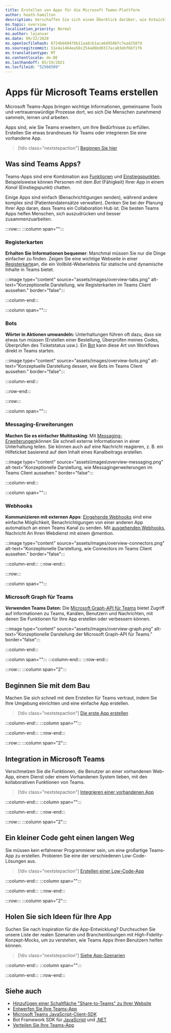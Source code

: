 ```yaml
---
title: Erstellen von Apps für die Microsoft Teams-Plattform
author: heath-hamilton
description: Verschaffen Sie sich einen Überblick darüber, wie Entwickler Microsoft Teams Funktionen mit benutzerdefinierten Apps erweitern können.
ms.topic: overview
localization_priority: Normal
ms.author: lajanuar
ms.date: 09/22/2020
ms.openlocfilehash: 8724b669476b11aa8cb1aca6d9586fc7ea42587d
ms.sourcegitcommit: 51e4a1464ea58c254ad6bd0317aca03ebf6bf1f6
ms.translationtype: MT
ms.contentlocale: de-DE
ms.lasthandoff: 05/19/2021
ms.locfileid: "52566509"
---
```

# <a name="build-apps-for-microsoft-teams"></a>Apps für Microsoft Teams erstellen

Microsoft Teams-Apps bringen wichtige Informationen, gemeinsame Tools und vertrauenswürdige Prozesse dort, wo sich Die Menschen zunehmend sammeln, lernen und arbeiten.

Apps sind, wie Sie Teams erweitern, um Ihre Bedürfnisse zu erfüllen. Erstellen Sie etwas brandneues für Teams oder integrieren Sie eine vorhandene App.

> [!div class="nextstepaction"]
> [Beginnen Sie hier](build-your-first-app/build-first-app-overview.md)

## <a name="what-are-teams-apps"></a>Was sind Teams Apps?

Teams-Apps sind eine Kombination aus [Funktionen](concepts/capabilities-overview.md) und [Einstiegspunkten](concepts/extensibility-points.md). Beispielsweise können Personen mit dem *Bot* (Fähigkeit) Ihrer App in einem *Kanal* (Einstiegspunkt) chatten.

Einige Apps sind einfach (Benachrichtigungen senden), während andere komplex sind (Patientendatensätze verwalten). Denken Sie bei der Planung Ihrer App daran, dass Teams ein Collaboration Hub ist. Die besten Teams Apps helfen Menschen, sich auszudrücken und besser zusammenzuarbeiten.

:::row:::
   :::column span="":::

### <a name="tabs"></a>Registerkarten

**Erhalten Sie Informationen bequemer**: Manchmal müssen Sie nur die Dinge einfacher zu finden. Zeigen Sie eine wichtige Webseite in einer [Registerkarte](tabs/what-are-tabs.md)an, die ein Vollbild-Weberlebnis für statische und dynamische Inhalte in Teams bietet.

:::image type="content" source="assets/images/overview-tabs.png" alt-text="Konzeptionelle Darstellung, wie Registerkarten im Teams Client aussehen." border="false":::

   :::column-end:::

   :::column span="":::

### <a name="bots"></a>Bots

**Wörter in Aktionen umwandeln:** Unterhaltungen führen oft dazu, dass sie etwas tun müssen (Erstellen einer Bestellung, Überprüfen meines Codes, Überprüfen des Ticketstatus usw.). Ein [Bot](bots/what-are-bots.md) kann diese Art von Workflows direkt in Teams starten.

:::image type="content" source="assets/images/overview-bots.png" alt-text="Konzeptuelle Darstellung dessen, wie Bots im Teams Client aussehen." border="false":::

   :::column-end:::

:::row-end:::

:::row:::

   :::column span="":::

### <a name="messaging-extensions"></a>Messaging-Erweiterungen

**Machen Sie es einfacher Multitasking**: Mit [Messaging-Erweiterungen](messaging-extensions/what-are-messaging-extensions.md)können Sie schnell externe Informationen in einer Unterhaltung teilen. Sie können auch auf eine Nachricht reagieren, z. B. ein Hilfeticket basierend auf dem Inhalt eines Kanalbeitrags erstellen.

:::image type="content" source="assets\images\overview-messaging.png" alt-text="Konzeptionelle Darstellung, wie Messagingerweiterungen im Teams Client aussehen." border="false":::

   :::column-end:::

   :::column span="":::

### <a name="webhooks"></a>Webhooks

**Kommunizieren mit externen Apps**: [Eingehende Webhooks](webhooks-and-connectors/what-are-webhooks-and-connectors.md#incoming-webhooks) sind eine einfache Möglichkeit, Benachrichtigungen von einer anderen App automatisch an einen Teams Kanal zu senden. Mit [ausgehenden Webhooks](webhooks-and-connectors/what-are-webhooks-and-connectors.md#outgoing-webhooks), Nachricht An Ihren Webdienst mit einem @mention.

:::image type="content" source="assets/images/overview-connectors.png" alt-text="Konzeptionelle Darstellung, wie Connectors im Teams Client aussehen." border="false":::

   :::column-end:::
:::row-end:::

:::row:::

   :::column span="":::

### <a name="microsoft-graph-for-teams"></a>Microsoft Graph für Teams

**Verwenden Teams Daten:** Die [Microsoft Graph-API für Teams](/graph/teams-concept-overview) bietet Zugriff auf Informationen zu Teams, Kanälen, Benutzern und Nachrichten, mit denen Sie Funktionen für Ihre App erstellen oder verbessern können.

:::image type="content" source="assets/images/overview-graph.png" alt-text="Konzeptionelle Darstellung der Microsoft Graph-API für Teams." border="false":::

   :::column-end:::

   :::column span="":::
   :::column-end:::
:::row-end:::

:::row:::
   :::column span="2":::

## <a name="start-building"></a>Beginnen Sie mit dem Bau

Machen Sie sich schnell mit dem Erstellen für Teams vertraut, indem Sie Ihre Umgebung einrichten und eine einfache App erstellen.

> [!div class="nextstepaction"]
> [Die erste App erstellen](build-your-first-app/build-first-app-overview.md)

   :::column-end:::
   :::column span="":::

   :::column-end:::
:::row-end:::

:::row:::
   :::column span="2":::

## <a name="integrate-with-teams"></a>Integration in Microsoft Teams

Verschmelzen Sie die Funktionen, die Benutzer an einer vorhandenen Web-App, einem Dienst oder einem Vorhandenen System lieben, mit den kollaborativen Funktionen von Teams.

> [!div class="nextstepaction"]
> [Integrieren einer vorhandenen App](samples/integrating-web-apps.md)

   :::column-end:::
   :::column span="":::

   :::column-end:::
:::row-end:::

:::row:::
   :::column span="2":::

## <a name="a-little-code-goes-a-long-way"></a>Ein kleiner Code geht einen langen Weg

Sie müssen kein erfahrener Programmierer sein, um eine großartige Teams-App zu erstellen. Probieren Sie eine der verschiedenen Low-Code-Lösungen aus.

> [!div class="nextstepaction"]
> [Erstellen einer Low-Code-App](samples/teams-low-code-solutions.md)

   :::column-end:::
   :::column span="":::

   :::column-end:::
:::row-end:::

:::row:::
   :::column span="2":::

## <a name="get-ideas-for-your-app"></a>Holen Sie sich Ideen für Ihre App

Suchen Sie nach Inspiration für die App-Entwicklung? Durchsuchen Sie unsere Liste der realen Szenarien und Branchenlösungen mit High-Fidelity-Konzept-Mocks, um zu verstehen, wie Teams Apps Ihren Benutzern helfen können.

> [!div class="nextstepaction"]
> [Siehe App-Szenarien](https://adoption.microsoft.com/extensibility-look-book/scenarios/)

   :::column-end:::
   :::column span="":::

   :::column-end:::
:::row-end:::

## <a name="see-also"></a>Siehe auch

* [Hinzufügen einer Schaltfläche "Share-to-Teams" zu Ihrer Website](concepts/build-and-test/share-to-teams.md)
* [Entwerfen Sie Ihre Teams-App](concepts/design/design-teams-app-overview.md)
* [Microsoft Teams JavaScript-Client-SDK](/javascript/api/@microsoft/teams-js/?view=msteams-client-js-latest&preserve-view=true)
* Bot Framework SDK für [JavaScript](https://github.com/Microsoft/botbuilder-js) und [.NET](https://github.com/Microsoft/botbuilder-dotnet/)
* [Verteilen Sie Ihre Teams-App](concepts/deploy-and-publish/apps-publish-overview.md)
